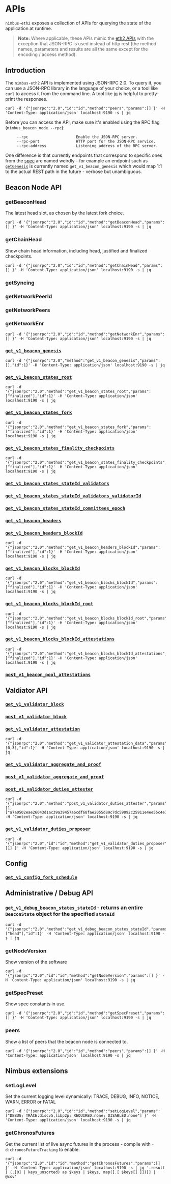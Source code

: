 # APIs

`nimbus-eth2`  exposes a collection of APIs for querying the state of the application at runtime.

> **Note:** Where applicable, these APIs mimic the [eth2 APIs](https://github.com/ethereum/eth2.0-APIs) with the exception that JSON-RPC is used instead of http rest (the method names, parameters and results are all the same except for the encoding / access method).

## Introduction

The `nimbus-eth2` API is implemented using JSON-RPC 2.0. To query it, you can use a JSON-RPC library in the language of your choice, or a tool like `curl` to access it from the command line. A tool like [jq](https://stedolan.github.io/jq/) is helpful to pretty-print the responses.

```
curl -d '{"jsonrpc":"2.0","id":"id","method":"peers","params":[] }' -H 'Content-Type: application/json' localhost:9190 -s | jq
```

Before you can access the API, make sure it's enabled using the RPC flag (`nimbus_beacon_node --rpc`):

```
     --rpc                     Enable the JSON-RPC server.
     --rpc-port                HTTP port for the JSON-RPC service.
     --rpc-address             Listening address of the RPC server.
```

One difference is that currently endpoints that correspond to specific ones from the [spec](https://ethereum.github.io/eth2.0-APIs/) are named weirdly - for example an endpoint such as [`getGenesis`](https://ethereum.github.io/eth2.0-APIs/#/Beacon/getGenesis) is currently named `get_v1_beacon_genesis` which would map 1:1 to the actual REST path in the future - verbose but unambiguous.

## Beacon Node API

### getBeaconHead

The latest head slot, as chosen by the latest fork choice.

```
curl -d '{"jsonrpc":"2.0","id":"id","method":"getBeaconHead","params":[] }' -H 'Content-Type: application/json' localhost:9190 -s | jq
```

### getChainHead

Show chain head information, including head, justified and finalized checkpoints.

```
curl -d '{"jsonrpc":"2.0","id":"id","method":"getChainHead","params":[] }' -H 'Content-Type: application/json' localhost:9190 -s | jq
```

### getSyncing

### getNetworkPeerId

### getNetworkPeers

### getNetworkEnr

```
curl -d '{"jsonrpc":"2.0","id":"id","method":"getNetworkEnr","params":[] }' -H 'Content-Type: application/json' localhost:9190 -s | jq
```

### [`get_v1_beacon_genesis`](https://ethereum.github.io/eth2.0-APIs/#/Beacon/getGenesis)

```
curl -d '{"jsonrpc":"2.0","method":"get_v1_beacon_genesis","params":[],"id":1}' -H 'Content-Type: application/json' localhost:9190 -s | jq
```

### [`get_v1_beacon_states_root`](https://ethereum.github.io/eth2.0-APIs/#/Beacon/getStateRoot)

```
curl -d '{"jsonrpc":"2.0","method":"get_v1_beacon_states_root","params":["finalized"],"id":1}' -H 'Content-Type: application/json' localhost:9190 -s | jq
```

### [`get_v1_beacon_states_fork`](https://ethereum.github.io/eth2.0-APIs/#/Beacon/getStateFork)

```
curl -d '{"jsonrpc":"2.0","method":"get_v1_beacon_states_fork","params":["finalized"],"id":1}' -H 'Content-Type: application/json' localhost:9190 -s | jq
```

### [`get_v1_beacon_states_finality_checkpoints`](https://ethereum.github.io/eth2.0-APIs/#/Beacon/getStateFinalityCheckpoints)

```
curl -d '{"jsonrpc":"2.0","method":"get_v1_beacon_states_finality_checkpoints","params":["finalized"],"id":1}' -H 'Content-Type: application/json' localhost:9190 -s | jq
```

### [`get_v1_beacon_states_stateId_validators`](https://ethereum.github.io/eth2.0-APIs/#/Beacon/getStateValidators)

### [`get_v1_beacon_states_stateId_validators_validatorId`](https://ethereum.github.io/eth2.0-APIs/#/Beacon/getStateValidator)

### [`get_v1_beacon_states_stateId_committees_epoch`](https://ethereum.github.io/eth2.0-APIs/#/Beacon/getEpochCommittees)

### [`get_v1_beacon_headers`](https://ethereum.github.io/eth2.0-APIs/#/Beacon/getBlockHeaders)

### [`get_v1_beacon_headers_blockId`](https://ethereum.github.io/eth2.0-APIs/#/Beacon/getBlockHeader)

```
curl -d '{"jsonrpc":"2.0","method":"get_v1_beacon_headers_blockId","params":["finalized"],"id":1}' -H 'Content-Type: application/json' localhost:9190 -s | jq
```

### [`get_v1_beacon_blocks_blockId`](https://ethereum.github.io/eth2.0-APIs/#/Beacon/getBlock)

```
curl -d '{"jsonrpc":"2.0","method":"get_v1_beacon_blocks_blockId","params":["finalized"],"id":1}' -H 'Content-Type: application/json' localhost:9190 -s | jq
```

### [`get_v1_beacon_blocks_blockId_root`](https://ethereum.github.io/eth2.0-APIs/#/Beacon/getBlockRoot)

```
curl -d '{"jsonrpc":"2.0","method":"get_v1_beacon_blocks_blockId_root","params":["finalized"],"id":1}' -H 'Content-Type: application/json' localhost:9190 -s | jq
```

### [`get_v1_beacon_blocks_blockId_attestations`](https://ethereum.github.io/eth2.0-APIs/#/Beacon/getBlockAttestations)

```
curl -d '{"jsonrpc":"2.0","method":"get_v1_beacon_blocks_blockId_attestations","params":["finalized"],"id":1}' -H 'Content-Type: application/json' localhost:9190 -s | jq
```

### [`post_v1_beacon_pool_attestations`](https://ethereum.github.io/eth2.0-APIs/#/Beacon/submitPoolAttestations)

## Valdiator API

### [`get_v1_validator_block`](https://ethereum.github.io/eth2.0-APIs/#/ValidatorRequiredApi/produceBlock)

### [`post_v1_validator_block`](https://ethereum.github.io/eth2.0-APIs/#/ValidatorRequiredApi/publishBlock)

### [`get_v1_validator_attestation`](https://ethereum.github.io/eth2.0-APIs/#/ValidatorRequiredApi/produceAttestation)

```
curl -d '{"jsonrpc":"2.0","method":"get_v1_validator_attestation_data","params":[0,3],"id":1}' -H 'Content-Type: application/json' localhost:9190 -s | jq
```

### [`get_v1_validator_aggregate_and_proof`](https://ethereum.github.io/eth2.0-APIs/#/ValidatorRequiredApi/getAggregatedAttestation)

### [`post_v1_validator_aggregate_and_proof`](https://ethereum.github.io/eth2.0-APIs/#/ValidatorRequiredApi/publishAggregateAndProof)

### [`post_v1_validator_duties_attester`](https://ethereum.github.io/eth2.0-APIs/#/ValidatorRequiredApi/getAttesterDuties)

```
curl -d '{"jsonrpc":"2.0","method":"post_v1_validator_duties_attester","params":[1,["a7a0502eae26043d1ac39a39457a6cdf68fae2055d89c7dc59092c25911e4ee55c4e7a31ade61c39480110a393be28e8","a1826dd94cd96c48a81102d316a2af4960d19ca0b574ae5695f2d39a88685a43997cef9a5c26ad911847674d20c46b75"]],"id":1}' -H 'Content-Type: application/json' localhost:9190 -s | jq
```

### [`get_v1_validator_duties_proposer`](https://ethereum.github.io/eth2.0-APIs/#/ValidatorRequiredApi/getProposerDuties)

```
curl -d '{"jsonrpc":"2.0","id":"id","method":"get_v1_validator_duties_proposer","params":[1] }' -H 'Content-Type: application/json' localhost:9190 -s | jq
```

## Config

### [`get_v1_config_fork_schedule`](https://ethereum.github.io/eth2.0-APIs/#/Config/getForkSchedule)

## Administrative / Debug API

### `get_v1_debug_beacon_states_stateId` - returns an entire `BeaconState` object for the specified `stateId`

```
curl -d '{"jsonrpc":"2.0","method":"get_v1_debug_beacon_states_stateId","params":["head"],"id":1}' -H 'Content-Type: application/json' localhost:9190 -s | jq
```

### getNodeVersion

Show version of the software

```
curl -d '{"jsonrpc":"2.0","id":"id","method":"getNodeVersion","params":[] }' -H 'Content-Type: application/json' localhost:9190 -s | jq
```

### getSpecPreset

Show spec constants in use.

```
curl -d '{"jsonrpc":"2.0","id":"id","method":"getSpecPreset","params":[] }' -H 'Content-Type: application/json' localhost:9190 -s | jq
```

### peers

Show a list of peers that the beacon node is connected to.

```
curl -d '{"jsonrpc":"2.0","id":"id","method":"peers","params":[] }' -H 'Content-Type: application/json' localhost:9190 -s | jq
```

## Nimbus extensions

### setLogLevel

Set the current logging level dynamically: TRACE, DEBUG, INFO, NOTICE, WARN, ERROR or FATAL

```
curl -d '{"jsonrpc":"2.0","id":"id","method":"setLogLevel","params":["DEBUG; TRACE:discv5,libp2p; REQUIRED:none; DISABLED:none"] }' -H 'Content-Type: application/json' localhost:9190 -s | jq
```

### getChronosFutures

Get the current list of live async futures in the process - compile with `-d:chronosFutureTracking` to enable.

```
curl -d '{"jsonrpc":"2.0","id":"id","method":"getChronosFutures","params":[] }' -H 'Content-Type: application/json' localhost:9190 -s | jq '.result | (.[0] | keys_unsorted) as $keys | $keys, map([.[ $keys[] ]])[] | @csv'
```
